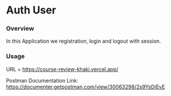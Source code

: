 # Auth User

### Overview

In this Application we registration, login and logout with session.

### Usage

URL = https://course-review-khaki.vercel.app/

Postman Documentation Link: https://documenter.getpostman.com/view/30063298/2s9YsDjEvE
